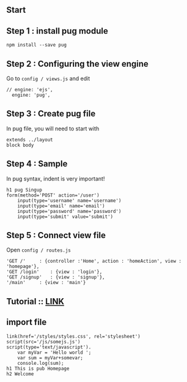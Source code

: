 ## Start

## Step 1 : install pug module
```
npm install --save pug
```

## Step 2 : Configuring the view engine
Go to `config / views.js` and edit
```
// engine: 'ejs',
  engine: 'pug',
```

## Step 3 : Create pug file
In pug file, you will need to start with 
```
extends ../layout
block body
```
## Step 4 : Sample
In pug syntax, indent is very important!
```
h1 pug Singup
form(method='POST' action='/user')
	input(type='username' name='username')
	input(type='email' name='email')
	input(type='password' name='password')
	input(type='submit' value='submit')
```

## Step 5 : Connect view file
Open `config / routes.js`
```
'GET /' 	: {controller :'Home', action : 'homeAction', view : 'homepage'},
'GET /login'	: {view : 'login'},
'GET /signup'	: {view : 'signup'},
'/main'		: {view : 'main'}
```


## Tutorial :: [LINK](https://codepen.io/mimoduo/post/learn-pug-js-with-pugs)

## import file
```
link(href='/styles/styles.css', rel='stylesheet')
script(src='/js/somejs.js')
script(type='text/javascript').  
	var myVar = 'Hello world ';
	var sum = myVar+somevar;
	console.log(sum);
h1 This is pub Homepage
h2 Welcome
```

